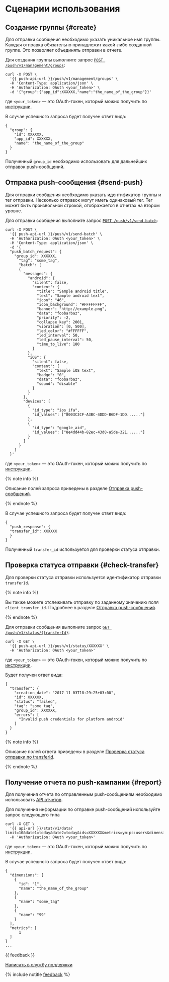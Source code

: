 # Сценарии использования

## Создание группы {#create}

Для отправки сообщения необходимо указать уникальное имя группы. Каждая отправка обязательно принадлежит какой-либо созданной группе. Это позволяет объединять отправки в отчете.

Для создания группы выполните запрос [`POST /push/v1/management/groups`](post-groups.md):

```
curl -X POST \
  '{{ push-api-url }}/push/v1/management/groups' \
  -H 'Content-Type: application/json' \
  -H 'Authorization: OAuth <your_token>' \
  -d '{"group":{"app_id":XXXXXX,"name":"the_name_of_the_group"}}'
```

где `<your_token>` — это OAuth-токен, который можно получить по [инструкции](../intro/authorization.md#get-oauth-token).

В случае успешного запроса будет получен ответ вида:

```
{
  "group": {
    "id": XXXXXX,
    "app_id": XXXXXX,
    "name": "the_name_of_the_group"
  }
}
```

Полученный `group_id` необходимо использовать для дальнейших отправок push-сообщений.

## Отправка push-сообщения {#send-push}

Для отправки сообщения необходимо указать идентификатор группы и тег отправки. Несколько отправок могут иметь одинаковый тег. Тег может быть произвольной строкой, отображается в отчетах на втором уровне.

Для отправки сообщения выполните запрос [`POST /push/v1/send-batch`](post-send-batch.md):

```
curl -X POST \
  '{{ push-api-url }}/push/v1/send-batch' \
  -H 'Authorization: OAuth <your_token>' \
  -H 'Content-Type: application/json' \
  -d '{
  "push_batch_request": {
    "group_id": XXXXXX,
      "tag": "some_tag",
      "batch": [
      {
        "messages": {
          "android": {
            "silent": false,
            "content": {
              "title": "Sample android title",
              "text": "Sample android text",
              "icon": "46",
              "icon_background": "#FFFFFFFF",
              "banner": "http://example.png",
              "data": "foobarbaz",
              "priority": -2,
              "collapse_key": 2001,
              "vibration": [0, 500],
              "led_color": "#FFFFFF",
              "led_interval": 50,
              "led_pause_interval": 50,
              "time_to_live": 180
            }
          },
          "iOS": {
            "silent": false,
            "content": {
              "text": "Sample iOS text",
              "badge": "0",
              "data": "foobarbaz",
              "sound": "disable"
            }
          }
        },
        "devices": [
          {
            "id_type": "ios_ifa",
            "id_values": ["8003C3CF-A3BC-4DDD-B6DF-1DD......"]
          },
          {
            "id_type": "google_aid",
            "id_values": ["8e4dd44b-82ec-43d0-a5de-321......"]
          }
        ]
      }
    ]
  }'
```

где `<your_token>` — это OAuth-токен, который можно получить по [инструкции](../intro/authorization.md#get-oauth-token).

{% note info %}

Описание полей запроса приведены в разделе [Отправка push-сообщений](post-send-batch.md).

{% endnote %}

В случае успешного запроса будет получен ответ вида:

```
{
  "push_response": {
  "transfer_id": XXXXXX
  }
}
```

Полученный `transfer_id` используется для проверки статуса отправки.

## Проверка статуса отправки {#check-transfer}

Для проверки статуса отправки используется идентификатор отправки `transferId`.

{% note info %}

Вы также можете отслеживать отправку по заданному значению поля `client_transfer_id`. Подробнее в разделе [Отправка push-сообщений](post-send-batch.md).

{% endnote %}

Для отправки сообщения выполните запрос [`GET /push/v1/status/{transferId}`](get-status-id.md):

```
curl -X GET \
  '{{ push-api-url }}/push/v1/status/XXXXXX' \
  -H 'Authorization: OAuth <your_token>'
```

где `<your_token>` — это OAuth-токен, который можно получить по [инструкции](../intro/authorization.md#get-oauth-token).

Будет получен ответ вида:

```
{
  "transfer": {
    "creation_date": "2017-11-03T18:29:25+03:00",
    "id": XXXXXX,
    "status": "failed",
    "tag": "some_tag",
    "group_id": XXXXXX,
    "errors": [
      "Invalid push credentials for platform android"
    ]
  }
}
```

{% note info %}

Описание полей ответа приведены в разделе [Проверка статуса отправки по transferId](get-status-id.md).

{% endnote %}

## Получение отчета по push-кампании {#report}

Для получения отчета по отправленным push-сообщениям необходимо использовать [API отчетов](../api_v1/intro.md).

Для получения информации по отправке push-сообщений используйте запрос следующего типа

```
curl -X GET \
  '{{ api-url }}/stat/v1/data?limit=10&date1=today&date2=today&ids=XXXXXX&metrics=ym:pc:users&dimensions=ym:pc:group,ym:pc:tag,ym:pc:transfer'
  -H 'Authorization: OAuth <your_token>'
```

где `<your_token>` — это OAuth-токен, который можно получить по [инструкции](../intro/authorization.md#get-oauth-token).

В случае успешного запроса будет получен ответ вида:

```
{
  "dimensions": [
    {
      "id": "1",
      "name": "the_name_of_the_group"
    },
    {
      "name": "some_tag"
    },
    {
      "name": "99"
    }
  ],
  "metrics": [
      1
  ]
}
...
```

{{ feedback }}

<a href="../../troubleshooting/feedback-new.html">
  <span class="button">Написать в службу поддержки</span>
</a>

{% include notitle [feedback](../../_includes/feedback-button.md) %}
